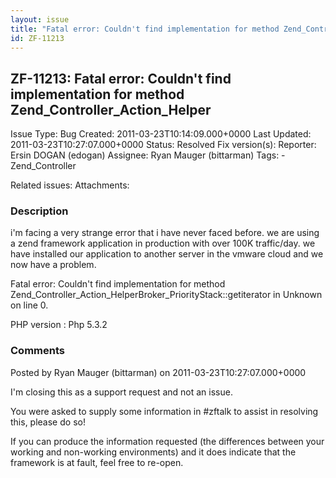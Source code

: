 ```yaml
---
layout: issue
title: "Fatal error: Couldn't find implementation for method Zend_Controller_Action_Helper"
id: ZF-11213
---
```


ZF-11213: Fatal error: Couldn't find implementation for method Zend\_Controller\_Action\_Helper 
------------------------------------------------------------------------------------------------

 Issue Type: Bug Created: 2011-03-23T10:14:09.000+0000 Last Updated: 2011-03-23T10:27:07.000+0000 Status: Resolved Fix version(s): 
 Reporter:  Ersin DOGAN (edogan)  Assignee:  Ryan Mauger (bittarman)  Tags: - Zend\_Controller
 
 Related issues: 
 Attachments: 
### Description

i'm facing a very strange error that i have never faced before. we are using a zend framework application in production with over 100K traffic/day. we have installed our application to another server in the vmware cloud and we now have a problem.

Fatal error: Couldn't find implementation for method Zend\_Controller\_Action\_HelperBroker\_PriorityStack::getiterator in Unknown on line 0.

PHP version : Php 5.3.2

 

 

### Comments

Posted by Ryan Mauger (bittarman) on 2011-03-23T10:27:07.000+0000

I'm closing this as a support request and not an issue.

You were asked to supply some information in #zftalk to assist in resolving this, please do so!

If you can produce the information requested (the differences between your working and non-working environments) and it does indicate that the framework is at fault, feel free to re-open.

 

 